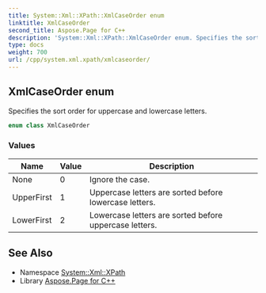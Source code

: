 ```yaml
---
title: System::Xml::XPath::XmlCaseOrder enum
linktitle: XmlCaseOrder
second_title: Aspose.Page for C++
description: 'System::Xml::XPath::XmlCaseOrder enum. Specifies the sort order for uppercase and lowercase letters in C++.'
type: docs
weight: 700
url: /cpp/system.xml.xpath/xmlcaseorder/
---
```

## XmlCaseOrder enum


Specifies the sort order for uppercase and lowercase letters.

```cpp
enum class XmlCaseOrder
```

### Values

| Name | Value | Description |
| --- | --- | --- |
| None | 0 | Ignore the case. |
| UpperFirst | 1 | Uppercase letters are sorted before lowercase letters. |
| LowerFirst | 2 | Lowercase letters are sorted before uppercase letters. |

## See Also

* Namespace [System::Xml::XPath](../)
* Library [Aspose.Page for C++](../../)
